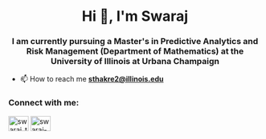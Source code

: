 <h1 align="center">Hi 👋, I'm Swaraj</h1>
<h3 align="center">I am currently pursuing a Master's in Predictive Analytics and Risk Management (Department of Mathematics) at the University of Illinois at Urbana Champaign</h3>

- 📫 How to reach me **sthakre2@illinois.edu**

<h3 align="left">Connect with me:</h3>
<p align="left">
<a href="https://twitter.com/swaraj_thakre" target="blank"><img align="center" src="https://cdn.jsdelivr.net/npm/simple-icons@3.0.1/icons/twitter.svg" alt="swaraj_thakre" height="30" width="40" /></a>
<a href="https://linkedin.com/in/swaraj-thakre/" target="blank"><img align="center" src="https://cdn.jsdelivr.net/npm/simple-icons@3.0.1/icons/linkedin.svg" alt="swaraj-thakre" height="30" width="40" /></a>
</p>

